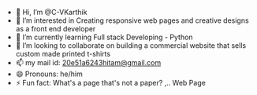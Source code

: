 - 👋 Hi, I’m @C-VKarthik
- 👀 I’m interested in Creating responsive web pages and creative designs as a front end developer
- 🌱 I’m currently learning Full stack Developing - Python
- 💞️ I’m looking to collaborate on building a commercial website that sells custom made printed t-shirts
- 📫 my mail id: 20e51a6243hitam@gmail.com
- 😄 Pronouns: he/him
- ⚡ Fun fact: What's a page that's not a paper? ,.. Web Page

<!---
C-VKarthik/C-VKarthik is a ✨ special ✨ repository because its `README.md` (this file) appears on your GitHub profile.
You can click the Preview link to take a look at your changes.
--->
